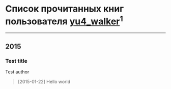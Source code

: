 # Список прочитанных книг пользователя [yu4_walker](http://vk.com/id10363702)<sup>1</sup>
---

## 2015

### Test title
Test author
> [2015-01-22] Hello world



